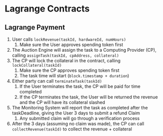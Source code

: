 # Lagrange Contracts

## Lagrange Payment

1. User calls `lockRevenue(taskId, hardwareId, numHours)`
   1. Make sure the User approves spending token first
2. The Auction Engine will assign the task to a Computing Provider (CP), calling `assignTask(taskId, cpAddress, collateral)`
3. The CP will lock the collateral in the contract, calling `lockCollateral(taskId)`
   1. Make sure the CP approves spending token first
   2. The task time will start (`block.timestamp + duration`)
4. Either party can call `terminateTask(taskId)`
   1. If the User terminates the task, the CP will be paid for time completed
   2. If the CP terminates the task, the User will be returned the revenue and the CP will have its collateral slashed
5. The Monitoring System will report the task as completed after the taskDeadline, giving the User 3 days to submit a refund Claim
   1. Any submitted claim will go through a verification process
6. After the 3 days (assuming no claim was made), the CP can call `collectRevenue(taskId)` to collect the revenue + collateral
